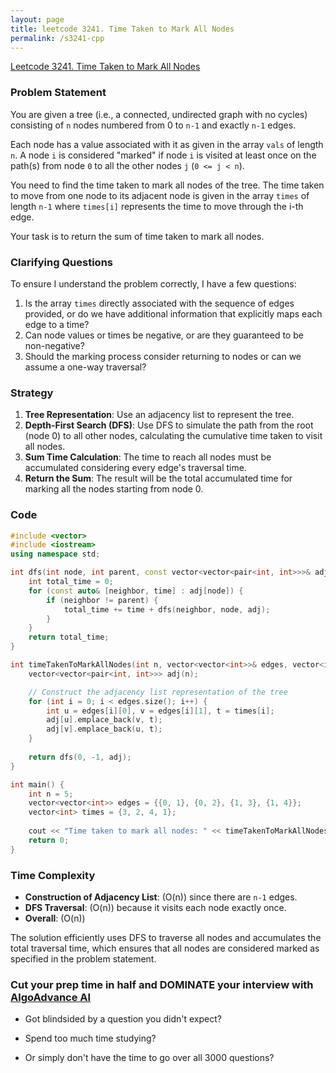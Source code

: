 ```yaml
---
layout: page
title: leetcode 3241. Time Taken to Mark All Nodes
permalink: /s3241-cpp
---
```

[Leetcode 3241. Time Taken to Mark All Nodes](https://algoadvance.github.io/algoadvance/l3241)
### Problem Statement

You are given a tree (i.e., a connected, undirected graph with no cycles) consisting of `n` nodes numbered from 0 to `n-1` and exactly `n-1` edges.

Each node has a value associated with it as given in the array `vals` of length `n`. A node `i` is considered "marked" if node `i` is visited at least once on the path(s) from node `0` to all the other nodes `j` (`0 <= j < n`). 

You need to find the time taken to mark all nodes of the tree. The time taken to move from one node to its adjacent node is given in the array `times` of length `n-1` where `times[i]` represents the time to move through the i-th edge.

Your task is to return the sum of time taken to mark all nodes.

### Clarifying Questions

To ensure I understand the problem correctly, I have a few questions:

1. Is the array `times` directly associated with the sequence of edges provided, or do we have additional information that explicitly maps each edge to a time?
2. Can node values or times be negative, or are they guaranteed to be non-negative?
3. Should the marking process consider returning to nodes or can we assume a one-way traversal?

### Strategy

1. **Tree Representation**: Use an adjacency list to represent the tree.
2. **Depth-First Search (DFS)**: Use DFS to simulate the path from the root (node 0) to all other nodes, calculating the cumulative time taken to visit all nodes.
3. **Sum Time Calculation**: The time to reach all nodes must be accumulated considering every edge's traversal time.
4. **Return the Sum**: The result will be the total accumulated time for marking all the nodes starting from node 0.

### Code

```cpp
#include <vector>
#include <iostream>
using namespace std;

int dfs(int node, int parent, const vector<vector<pair<int, int>>>& adj) {
    int total_time = 0;
    for (const auto& [neighbor, time] : adj[node]) {
        if (neighbor != parent) {
            total_time += time + dfs(neighbor, node, adj);
        }
    }
    return total_time;
}

int timeTakenToMarkAllNodes(int n, vector<vector<int>>& edges, vector<int>& times) {
    vector<vector<pair<int, int>>> adj(n);

    // Construct the adjacency list representation of the tree
    for (int i = 0; i < edges.size(); i++) {
        int u = edges[i][0], v = edges[i][1], t = times[i];
        adj[u].emplace_back(v, t);
        adj[v].emplace_back(u, t);
    }
    
    return dfs(0, -1, adj);
}

int main() {
    int n = 5;
    vector<vector<int>> edges = {{0, 1}, {0, 2}, {1, 3}, {1, 4}};
    vector<int> times = {3, 2, 4, 1};
    
    cout << "Time taken to mark all nodes: " << timeTakenToMarkAllNodes(n, edges, times) << endl;
    return 0;
}
```

### Time Complexity

- **Construction of Adjacency List**: \(O(n)\) since there are `n-1` edges.
- **DFS Traversal**: \(O(n)\) because it visits each node exactly once.
- **Overall**: \(O(n)\)

The solution efficiently uses DFS to traverse all nodes and accumulates the total traversal time, which ensures that all nodes are considered marked as specified in the problem statement.


### Cut your prep time in half and DOMINATE your interview with [AlgoAdvance AI](https://algoAdvance.com)

- Got blindsided by a question you didn't expect?

- Spend too much time studying?

- Or simply don't have the time to go over all 3000 questions?

